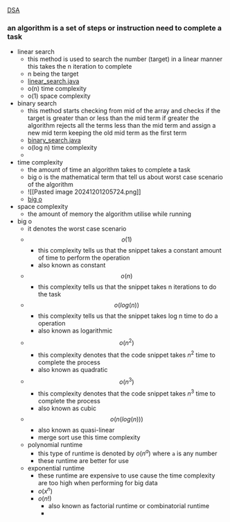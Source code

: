 [DSA](https://www.youtube.com/watch?v=8hly31xKli0&list=WL&index=6)

### an algorithm is a set of steps or instruction need to complete a task

* linear search
	* this method is used to search the number (target) in a linear manner this takes the n iteration to complete 
	* n being the target
	* [linear_search.java](./linear_search.java)
	* o(n) time complexity
	* o(1) space complexity
* binary search
	* this method starts checking from mid of the array and checks if the target is greater than or less than the mid term if greater the algorithm rejects all the terms less than the mid term and assign a new mid term keeping the old mid term as the first term
	* [binary_search.java](./binary_search.java)
	* o(log n) time complexity
	* 
* time complexity
	* the amount of time an algorithm takes to complete a task
	* big o is the mathematical term that tell us about worst case scenario of the algorithm
	* ![[Pasted image 20241201205724.png]]
	* [big o](https://en.wikipedia.org/wiki/Big_O_notation)
* space complexity
	* the amount of memory the algorithm utilise while running 
* big o
	* it denotes the worst case scenario
	* $$o(1)$$
		* this complexity tells us that the snippet takes a constant amount of time to perform the operation
		* also known as constant
	* $$o(n)$$
		* this complexity tells us that the snippet takes n iterations to do the task 
	* $$o(log (n))$$
		* this complexity tells us that the snippet takes log n time to do a operation
		* also known as logarithmic 
	* $$o(n^2)$$
		* this complexity denotes that the code snippet takes $n^{2}$ time to complete the process
		* also known as quadratic 
	* $$o(n^3)$$
		* this complexity denotes that the code snippet takes $n^3$ time to complete the process
		* also known as cubic
	* $$o(n(log(n)))$$
		* also known as quasi-linear 
		* merge sort use this time complexity
	* polynomial runtime
		* this type of runtime is denoted by $o(n^a)$ where `a` is any number 
		* these runtime are better for use 
	* exponential runtime
		* these runtime are expensive to use cause the time complexity are too high when performing for big data
		* $o(x^n)$
		* $o(n!)$
			* also known as factorial runtime or combinatorial runtime
			* 